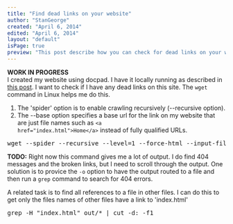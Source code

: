 ```yaml
---
title: "Find dead links on your website"
author: "StanGeorge"
created: "April 6, 2014"
edited: "April 6, 2014"
layout: "default"
isPage: true
preview: "This post describe how you can check for dead links on your website. I used the Linux command wget for this."
---
```

**WORK IN PROGRESS**<br />
I created my website using docpad. I have it locally running as described in [this post](static-website-docpad.html.md). I want to check if I have any dead links on this site. The <code>wget</code> command in Linux helps me do this. 
1. The 'spider' option is to enable crawling recursively (--recursive option). 
2. The --base option specifies a base url for the link on my website that are just file names such as <code>&lt;a href="index.html"&gt;Home&lt;/a&gt;</code> instead of fully qualified URLs.

<pre>
wget --spider --recursive --level=1 --force-html --input-file="out/index.html" --base="http://localhost:9778/" -Dlocalhost --delete-after --no-cache
</pre>

**TODO:** Right now this command gives me a lot of output. I do find 404 messages and the broken links, but I need to scroll through the output. One solution is to provice the <code>-o</code> option to have the output routed to a file and then run a <code>grep</code> command to search for 404 errors.

A related task is to find all references to a file in other files. I can do this to get only the files names of other files have a link to 'index.html'
<pre>grep -H "index.html" out/* | cut -d: -f1</pre>
